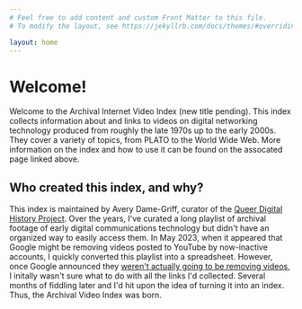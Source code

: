 ```yaml
---
# Feel free to add content and custom Front Matter to this file.
# To modify the layout, see https://jekyllrb.com/docs/themes/#overriding-theme-defaults

layout: home
---
```


# Welcome!

Welcome to the Archival Internet Video Index (new title pending). This index collects information about and links to videos on digital networking technology produced from roughly the late 1970s up to the early 2000s. They cover a variety of topics, from PLATO to the World Wide Web. More information on the index and how to use it can be found on the assocated page linked above.

## Who created this index, and why?

This index is maintained by Avery Dame-Griff, curator of the [Queer Digital History Project](queerdigital.com). Over the years, I've curated a long playlist of archival footage of early digital communications technology but didn't have an organized way to easily access them. In May 2023, when it appeared that Google might be removing videos posted to YouTube by now-inactive accounts, I quickly converted this playlist into a spreadsheet. However, once Google announced they [weren't actually going to be removing videos](https://techcrunch.com/2023/05/18/youtube-will-no-longer-be-deleting-videos-from-inactive-accounts/), I initally wasn't sure what to do with all the links I'd collected. Several months of fiddling later and I'd hit upon the idea of turning it into an index. Thus, the Archival Video Index was born.